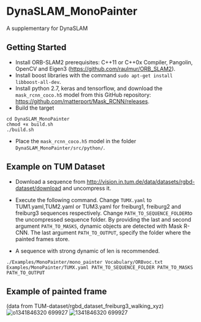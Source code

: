 # DynaSLAM_MonoPainter
A supplementary for DynaSLAM

## Getting Started
- Install ORB-SLAM2 prerequisites: C++11 or C++0x Compiler, Pangolin, OpenCV and Eigen3  (https://github.com/raulmur/ORB_SLAM2).
- Install boost libraries with the command `sudo apt-get install libboost-all-dev`.
- Install python 2.7, keras and tensorflow, and download the `mask_rcnn_coco.h5` model from this GitHub repository: https://github.com/matterport/Mask_RCNN/releases. 
- Build the target
```
cd DynaSLAM_MonoPainter
chmod +x build.sh
./build.sh
```
- Place the `mask_rcnn_coco.h5` model in the folder `DynaSLAM_MonoPainter/src/python/`.

## Example on TUM Dataset
- Download a sequence from http://vision.in.tum.de/data/datasets/rgbd-dataset/download and uncompress it.

- Execute the following command. Change `TUMX.yaml` to TUM1.yaml,TUM2.yaml or TUM3.yaml for freiburg1, freiburg2 and freiburg3 sequences respectively. Change `PATH_TO_SEQUENCE_FOLDER`to the uncompressed sequence folder. By providing the last and second argument `PATH_TO_MASKS`, dynamic objects are detected with Mask R-CNN. The last argument `PATH_TO_OUTPUT`, specify the folder where the painted frames store.
- A sequence with strong dynamic of len is recommended.
```
./Examples/MonoPainter/mono_painter Vocabulary/ORBvoc.txt Examples/MonoPainter/TUMX.yaml PATH_TO_SEQUENCE_FOLDER PATH_TO_MASKS PATH_TO_OUTPUT
```

## Example of painted frame
(data from TUM-dataset/rgbd_dataset_freiburg3_walking_xyz)
![o1341846320 699927](https://github.com/Ocenal/DynaSLAM-MonoPainter/assets/61320052/29cc216d-70dc-40a9-a51a-eafcc201b014)
![1341846320 699927](https://github.com/Ocenal/DynaSLAM-MonoPainter/assets/61320052/584f9597-fd02-475c-8d71-57eb7553393e)

